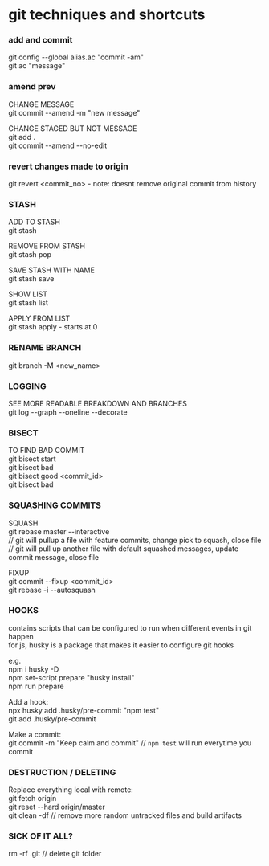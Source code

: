 # git techniques and shortcuts 

### add and commit
git config --global alias.ac "commit -am"  
git ac "message"

### amend prev
CHANGE MESSAGE  
git commit --amend -m "new message"  

CHANGE STAGED BUT NOT MESSAGE  
git add .  
git commit --amend --no-edit  

### revert changes made to origin  
git revert <commit_no> - note: doesnt remove original commit from history  

### STASH
ADD TO STASH  
git stash  

REMOVE FROM STASH  
git stash pop  

SAVE STASH WITH NAME  
git stash save <name>  

SHOW LIST  
git stash list  

APPLY FROM LIST  
git stash apply <index> - starts at 0  
  
### RENAME BRANCH  
git branch -M <new_name>  
  

### LOGGING
SEE MORE READABLE BREAKDOWN AND BRANCHES  
git log --graph --oneline --decorate  
  
  
### BISECT
TO FIND BAD COMMIT  
git bisect start  
git bisect bad  
git bisect good <commit_id>  
git bisect bad  
  
### SQUASHING COMMITS
SQUASH  
git rebase master --interactive  
  // git will pullup a file with feature commits, change pick to squash, close file  
  // git will pull up another file with default squashed messages, update commit message, close file  
  
FIXUP  
git commit --fixup <commit_id>  
git rebase -i --autosquash  
  
### HOOKS
contains scripts that can be configured to run when different events in git happen  
for js, husky is a package that makes it easier to configure git hooks  
  
e.g.  
  npm i husky -D  
  npm set-script prepare "husky install"  
  npm run prepare  
  
  Add a hook:  
  npx husky add .husky/pre-commit "npm test"  
  git add .husky/pre-commit  
  
  Make a commit:  
  git commit -m "Keep calm and commit" // `npm test` will run everytime you commit  
  
  
### DESTRUCTION / DELETING
  Replace everything local with remote:  
  git fetch origin  
  git reset --hard origin/master  
  git clean -df     // remove more random untracked files and build artifacts  
  
### SICK OF IT ALL?  
  rm -rf .git       // delete git folder  
